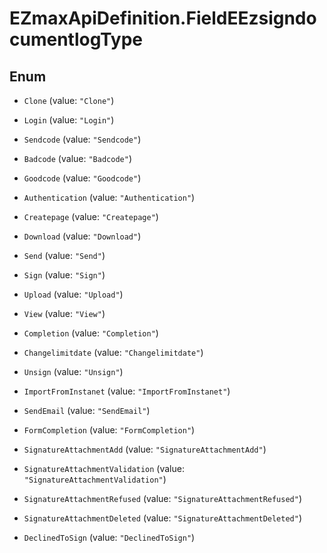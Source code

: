 # EZmaxApiDefinition.FieldEEzsigndocumentlogType

## Enum


* `Clone` (value: `"Clone"`)

* `Login` (value: `"Login"`)

* `Sendcode` (value: `"Sendcode"`)

* `Badcode` (value: `"Badcode"`)

* `Goodcode` (value: `"Goodcode"`)

* `Authentication` (value: `"Authentication"`)

* `Createpage` (value: `"Createpage"`)

* `Download` (value: `"Download"`)

* `Send` (value: `"Send"`)

* `Sign` (value: `"Sign"`)

* `Upload` (value: `"Upload"`)

* `View` (value: `"View"`)

* `Completion` (value: `"Completion"`)

* `Changelimitdate` (value: `"Changelimitdate"`)

* `Unsign` (value: `"Unsign"`)

* `ImportFromInstanet` (value: `"ImportFromInstanet"`)

* `SendEmail` (value: `"SendEmail"`)

* `FormCompletion` (value: `"FormCompletion"`)

* `SignatureAttachmentAdd` (value: `"SignatureAttachmentAdd"`)

* `SignatureAttachmentValidation` (value: `"SignatureAttachmentValidation"`)

* `SignatureAttachmentRefused` (value: `"SignatureAttachmentRefused"`)

* `SignatureAttachmentDeleted` (value: `"SignatureAttachmentDeleted"`)

* `DeclinedToSign` (value: `"DeclinedToSign"`)


